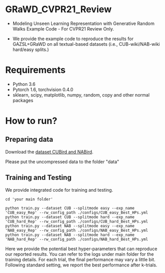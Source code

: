 # GRaWD_CVPR21_Review
- Modeling Unseen Learning Representation with Generative Random Walks Example Code - For CVPR21 Review Only.

- We provide the example code to reproduce the results for GAZSL+GRaWD on all textual-based datasets (i.e., CUB-wiki/NAB-wiki hard/easy splits.)

# Requirements
- Python 3.6
- Pytorch 1.6, torchvision 0.4.0
- sklearn, scipy, matplotlib, numpy, random, copy and other normal packages

# How to run?
## Preparing data
Download the [dataset CUBird and NABird](https://www.dropbox.com/s/9qovr86kgogkl6r/CUB_NAB_Data.zip).

Please put the uncompressed data to the folder "data"

## Training and Testing
We provide integrated code for training and testing. 

```
cd 'your main folder'

python train.py --dataset CUB --splitmode easy --exp_name 'CUB_easy_Rep' --rw_config_path ./configs/CUB_easy_Best_HPs.yml
python train.py --dataset CUB --splitmode hard --exp_name 'CUB_hard_Rep' --rw_config_path ./configs/CUB_hard_Best_HPs.yml
python train.py --dataset NAB --splitmode easy --exp_name 'NAB_easy_Rep' --rw_config_path ./configs/NAB_easy_Best_HPs.yml
python train.py --dataset NAB --splitmode hard --exp_name 'NAB_hard_Rep' --rw_config_path ./configs/NAB_hard_Best_HPs.yml
```

Here we provide the potential best hyper-parameters that can reproduce our reported results. You can refer to the logs under main folder for the training details. For each trial, the final performance may vary a little bit. Following standard setting, we report the best performance after k-trials. 